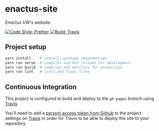 # enactus-site

_Enactus UW's website._

[![Code Style: Prettier][prettier-img]][prettier]
[![Build: Travis][travis-img]][travis]

## Project setup

```bash
yarn install    # installs package dependencies
yarn run serve  # compiles and hot-reloads for development
yarn run build  # compiles and minifies for production
yarn run lint   # lints and fixes files
```

## Continuous Integration

This project is configured to build and deploy to the `gh-pages` branch using
[Travis](https://travis-ci.com).

You'll need to add a
[personl access token from Github](https://github.com/settings/tokens) to the
project settings on [Travis](https://travis-ci.com) in order for Travis to be
able to deploy the site to your repository.

[prettier]: https://github.com/prettier/prettier
[prettier-img]: https://img.shields.io/badge/code_style-prettier-ff69b4.svg
[travis]: https://travis-ci.com/enactus-uw/enactus-site/
[travis-img]: https://travis-ci.com/enactus-uw/enactus-site.svg?branch=master
